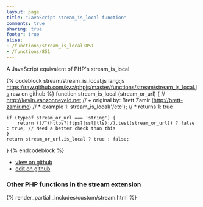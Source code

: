 ```yaml
---
layout: page
title: "JavaScript stream_is_local function"
comments: true
sharing: true
footer: true
alias:
- /functions/stream_is_local:851
- /functions/851
---
```

<!-- Generated by Rakefile:build -->
A JavaScript equivalent of PHP's stream_is_local

{% codeblock stream/stream_is_local.js lang:js https://raw.github.com/kvz/phpjs/master/functions/stream/stream_is_local.js raw on github %}
function stream_is_local (stream_or_url) {
    // http://kevin.vanzonneveld.net
    // +   original by: Brett Zamir (http://brett-zamir.me)
    // *     example 1: stream_is_local('/etc');
    // *     returns 1: true

    if (typeof stream_or_url === 'string') {
        return ((/^(https?|ftps?|ssl|tls):/).test(stream_or_url)) ? false : true; // Need a better check than this
    }
    return stream_or_url.is_local ? true : false;
}
{% endcodeblock %}

 - [view on github](https://github.com/kvz/phpjs/blob/master/functions/stream/stream_is_local.js)
 - [edit on github](https://github.com/kvz/phpjs/edit/master/functions/stream/stream_is_local.js)

### Other PHP functions in the stream extension
{% render_partial _includes/custom/stream.html %}
